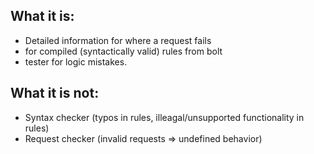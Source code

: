 ## What it is:
- Detailed information for where a request fails
- for compiled (syntactically valid) rules from bolt
- tester for logic mistakes.

## What it is not:
- Syntax checker (typos in rules, illeagal/unsupported functionality in rules)
- Request checker (invalid requests => undefined behavior)